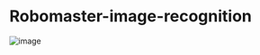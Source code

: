 # Robomaster-image-recognition
![image](https://github.com/frankboom/Robomaster-image-recognition/blob/main/1607005625055_544x437.gif)
